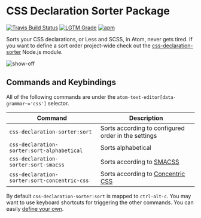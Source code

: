 # CSS Declaration Sorter Package
[![Travis Build Status][travis-badge]][travis]
[![LGTM Grade][lgtm-badge]][lgtm]
[![apm][apm-badge]][apm]

Sorts your CSS declarations, or Less and SCSS, in Atom, never gets tired. If you want to define a sort order project-wide check out the [css-declaration-sorter](https://github.com/Siilwyn/css-declaration-sorter#readme) Node.js module.

![show-off](https://raw.githubusercontent.com/Siilwyn/css-declaration-sorter-atom/master/show-off.gif)

## Commands and Keybindings
All of the following commands are under the `atom-text-editor[data-grammar~='css']` selector.

|Command|Description|
|-------|-----------|
|`css-declaration-sorter:sort`|Sorts according to configured order in the settings|
|`css-declaration-sorter:sort-alphabetical`|Sorts alphabetical|
|`css-declaration-sorter:sort-smacss`|Sorts according to [SMACSS](https://smacss.com/book/formatting#grouping)|
|`css-declaration-sorter:sort-concentric-css`|Sorts according to [Concentric CSS](https://github.com/brandon-rhodes/Concentric-CSS)|

By default `css-declaration-sorter:sort` is mapped to `ctrl-alt-c`. You may want to use keyboard shortcuts for triggering the other commands. You can easily [define your own](http://flight-manual.atom.io/using-atom/sections/basic-customization/#_customizing_keybindings).

[travis]: https://travis-ci.com/Siilwyn/css-declaration-sorter-atom
[travis-badge]: https://api.travis-ci.com/Siilwyn/css-declaration-sorter-atom.svg
[lgtm]: https://lgtm.com/projects/g/Siilwyn/css-declaration-sorter-atom/
[lgtm-badge]: https://tiny-shields.voorhoede.workers.dev/service/lgtm/grade/javascript/g/Siilwyn/css-declaration-sorter-atom
[apm]: https://atom.io/packages/css-declaration-sorter
[apm-badge]: https://img.shields.io/apm/v/css-declaration-sorter
